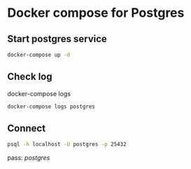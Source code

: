 # Docker compose for Postgres

## Start postgres service

```bash
docker-compose up -d
```

## Check log

docker-compose logs <name-of-service>

```bash
docker-compose logs postgres
```

## Connect

```bash
psql -h localhost -U postgres -p 25432
```

pass: *postgres*
